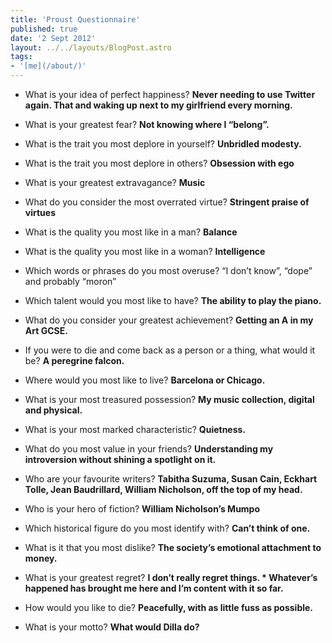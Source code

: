 ```yaml
---
title: 'Proust Questionnaire'
published: true
date: '2 Sept 2012'
layout: ../../layouts/BlogPost.astro
tags:
- '[me](/about/)'
---
```


* What is your idea of perfect happiness?
**Never needing to use Twitter again. That and waking up next to my girlfriend every morning.**

* What is your greatest fear?
**Not knowing where I “belong”.**

* What is the trait you most deplore in yourself?
**Unbridled modesty.**

* What is the trait you most deplore in others?
**Obsession with ego**

* What is your greatest extravagance?
**Music**

* What do you consider the most overrated virtue?
**Stringent praise of virtues**

* What is the quality you most like in a man?
**Balance**

* What is the quality you most like in a woman?
**Intelligence**

* Which words or phrases do you most overuse?
“I don’t know”, “dope” and probably “moron”

* Which talent would you most like to have?
**The ability to play the piano.**

* What do you consider your greatest achievement?
**Getting an A in my Art GCSE.**

* If you were to die and come back as a person or a thing, what would it be?
**A peregrine falcon.**

* Where would you most like to live?
**Barcelona or Chicago.**

* What is your most treasured possession?
**My music collection, digital and physical.**

* What is your most marked characteristic?
**Quietness.**

* What do you most value in your friends?
**Understanding my introversion without shining a spotlight on it.**

* Who are your favourite writers?
**Tabitha Suzuma, Susan Cain, Eckhart Tolle, Jean Baudrillard, William Nicholson, off the top of my head.**

* Who is your hero of fiction?
**William Nicholson’s Mumpo**

* Which historical figure do you most identify with?
**Can’t think of one.**

* What is it that you most dislike?
**The society’s emotional attachment to money.**

* What is your greatest regret?
**I don’t really regret things. * Whatever’s happened has brought me here and I’m content with it so far.**

* How would you like to die?
**Peacefully, with as little fuss as possible.**

* What is your motto?
**What would Dilla do?**